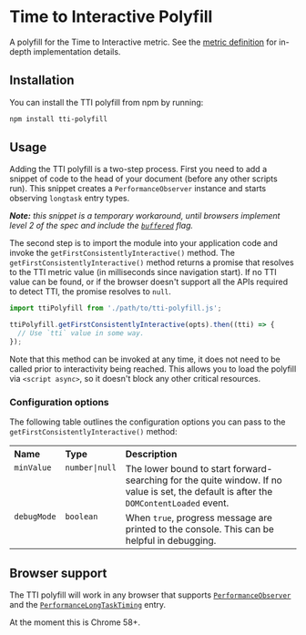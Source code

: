 Time to Interactive Polyfill
============================

A polyfill for the Time to Interactive metric. See the [metric definition](https://goo.gl/OSmrPk) for in-depth implementation details.

## Installation

You can install the TTI polyfill from npm by running:

```sh
npm install tti-polyfill
```

## Usage

Adding the TTI polyfill is a two-step process. First you need to add a snippet of code to the head of your document (before any other scripts run). This snippet creates a `PerformanceObserver` instance and starts observing `longtask` entry types.

*__Note:__ this snippet is a temporary workaround, until browsers implement level 2 of the spec and include the [`buffered`](https://w3c.github.io/performance-timeline/#dom-performanceobserverinit-buffered) flag.*

The second step is to import the module into your application code and invoke the `getFirstConsistentlyInteractive()` method. The `getFirstConsistentlyInteractive()` method returns a promise that resolves to the TTI metric value (in milliseconds since navigation start). If no TTI value can be found, or if the browser doesn't support all the APIs required to detect TTI, the promise resolves to `null`.

```js
import ttiPolyfill from './path/to/tti-polyfill.js';

ttiPolyfill.getFirstConsistentlyInteractive(opts).then((tti) => {
  // Use `tti` value in some way.
});
```

Note that this method can be invoked at any time, it does not need to be called prior to interactivity being reached. This allows you to load the polyfill via `<script async>`, so it doesn't block any other critical resources.

### Configuration options

The following table outlines the configuration options you can pass to the `getFirstConsistentlyInteractive()` method:

<table>
  <tr valign="top">
    <th align="left">Name</th>
    <th align="left">Type</th>
    <th align="left">Description</th>
  </tr>
  <tr valign="top">
    <td><code>minValue</code></td>
    <td><code>number|null</code></td>
    <td>
      The lower bound to start forward-searching for the quite window. If no value is set, the default is after the <code>DOMContentLoaded</code> event.
    </td>
  </tr>
  <tr valign="top">
    <td><code>debugMode</code></td>
    <td><code>boolean</code></td>
    <td>
      When <code>true</code>, progress message are printed to the console. This can be helpful in debugging.
    </td>
  </tr>
</table>

## Browser support

The TTI polyfill will work in any browser that supports [`PerformanceObserver`](https://developer.mozilla.org/en-US/docs/Web/API/PerformanceObserver) and the [`PerformanceLongTaskTiming`](https://w3c.github.io/longtasks/) entry.

At the moment this is Chrome 58+.
